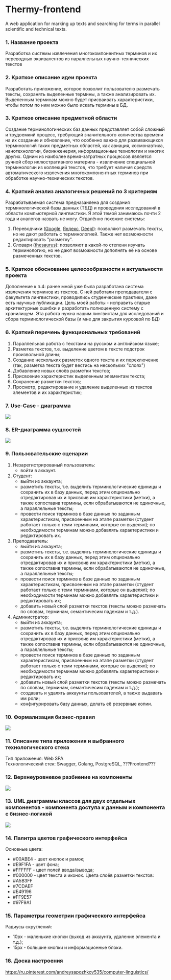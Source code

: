 # Thermy-frontend
A web application for marking up texts and searching for terms in parallel scientific and technical texts.
### 1. Название проекта
Разработка системы извлечения многокомпонентных терминов и их переводных эквивалентов из параллельных научно-технических текстов

### 2. Краткое описание идеи проекта
Разработать приложение, которое позволит пользователю размечать тексты, сохранять выделенные термины, а также анализировать их. Выделенным терминам можно будет присваивать характеристики, чтобы потом по ним можно было искать термины в БД.

### 3. Краткое описание предметной области
Создание терминологических баз данных представляет собой сложный и трудоемкий процесс, требующий значительного количества времени на их создание и обновление, что особенно важно для развивающихся терминологий таких предметных областей, как авиация, космонавтика, нанотехнологии, биоинженерия, информационные технологии и многих других. Одним из наиболее время-затратных процессов является ручной сбор иллюстративного материла - извлечение специальной терминологии из коллекций текстов, что требует наличия средств автоматического извлечения многокомпонентных терминов при обработке научно-технических текстов.

### 4. Краткий анализ аналогичных решений по 3 критериям
Разрабатываемая система предназаняена для создания терминологической базы данных (ТБД) и проведения исследований в области компьютерной лингвистики. Я этой темой занимаюсь почти 2 года и аналогов назвать не могу. Отдалённо похожие системы:
1. Переводчики ([Google](https://translate.google.com/), [Яндекс](https://translate.yandex.ru/), [Deepl](https://www.deepl.com/)): позволяют размечать тексты, но не дают работать с терминологией. Также нет возможности редактировать "разметку".
2. Словари ([thesaurus](https://thesaurus.rusnano.com/?ysclid=lee96gagyp496936514)): позволяют в какой-то степени изучать терминологию, но не дают возможности дополнять её на основе размеченных текстов.

### 5. Краткое обоснование целесообразности и актуальности проекта
Дополнение к п.4: ранее мной уже была разработана система извлечения терминов из текстов. С ней работали преподаватели с факультета лингвистики, проводились студенческие практики, даже есть научные публикации. Цель моей работы - исправить старые архитектурные ошибки и разработать полноценную систему с хранилищем. Эта работа нужна нашим лингвистам для исследований и сбора терминологической базы (и мне для закрытия курсовой по БД) 

### 6. Краткий перечень функциональных требований
1. Параллельная работа с текстами на русском и английском языке;
2. Разметка текстов, т.е. выделение цветом в тексте подстрок произвольной длины;
3. Создание нескольких разметок одного текста и их переключение (так, разметка текста будет вестись на нескольких "слоях")
4. Добавление новых слоёв разметки текстов;
5. Присвоение характеристик выделенным элементам текста;
6. Сохранение разметки текстов;
7. Просмотр, редактирование и удаление выделенных из текстов элементов и их характеристик;

### 7. Use-Case - диаграмма
![](/docs/Use-case/Use-case.drawio.png)

### 8. ER-диаграмма сущностей
![](/docs/ER/ER.drawio.png)

### 9. Пользовательские сценарии
1. Незарегистрированый пользователь:
    - войти в аккаунт.
2. Студент: 
    - выйти из аккаунта;
    - разметить тексты, т.е. выделить терминологические единицы и сохранить их в базу данных, перед этим опционально отредактировав их и присвоив им характеристики (метки), а также сопоставив термины, если обрабатываются не одиночные, а параллельные тексты;
    - провести поиск терминов в базе данных по заданным характеристикам, присвоенным на этапе разметки (студент работает только с теми терминами, которые он выделял); по необходимости терминам можно добавлять характеристики и редактировать их.
3. Преподаватель: 
    - выйти из аккаунта;
    - разметить тексты, т.е. выделить терминологические единицы и сохранить их в базу данных, перед этим опционально отредактировав их и присвоив им характеристики (метки), а также сопоставив термины, если обрабатываются не одиночные, а параллельные тексты;
    - провести поиск терминов в базе данных по заданным характеристикам, присвоенным на этапе разметки (студент работает только с теми терминами, которые он выделял); по необходимости терминам можно добавлять характеристики и редактировать их;
    - добавить новый слой разметки текстов (тексты можно размечать по словам, терминам, семантичесим падежам и т.д.).
4. Администратор: 
    - выйти из аккаунта;
    - разметить тексты, т.е. выделить терминологические единицы и сохранить их в базу данных, перед этим опционально отредактировав их и присвоив им характеристики (метки), а также сопоставив термины, если обрабатываются не одиночные, а параллельные тексты;
    - провести поиск терминов в базе данных по заданным характеристикам, присвоенным на этапе разметки (студент работает только с теми терминами, которые он выделял); по необходимости терминам можно добавлять характеристики и редактировать их;
    - добавить новый слой разметки текстов (тексты можно размечать по словам, терминам, семантичесим падежам и т.д.);
    - создавать и удалять аккаунты пользователей, а также выдавать им роли;
    - конфигурировать базу данных, делать её резервные копии.

### 10. Формализация бизнес-правил
![](/docs/BPMN/diagram.svg)

### 11. Описание типа приложения и выбранного технологического стека
Тип приложения: Web SPA <br>
Технологический стек: Swagger, Golang, PostgreSQL, ???Frontend???

### 12. Верхнеуровневое разбиение на компоненты
![](/docs/Components/components.drawio.png)

### 13. UML диаграммы классов для двух отдельных компонентов - компонента доступа к данным и компонента с бизнес-логикой
![](/docs/Classes/classes.drawio.png)

### 14. Палитра цветов графического интерфейса
Основные цвета:
- #00ABE4 - цвет кнопок и рамок;
- #E9F1FA - цвет фона;
- #FFFFFF - цвет полей ввода/вывода;
- #000000 - цвет текста и иконок.
Цвета слоёв разметки текстов:
- #A5B3FF
- #7CDAEF
- #E49196
- #FF9E57
- #97F9A1

### 15. Параметры геометрии графического интерфейса
Радиусы скруглений:
- 10px - маленькие кнопки (выход из аккаунта, удаление элемента и т.д.);
- 15px - большие кнопки и информационные блоки.

### 16. Доска настроения
https://ru.pinterest.com/andreysapozhkov535/computer-linguistics/

